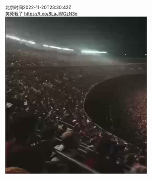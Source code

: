 北京时间2022-11-20T23:30:42Z<br>笑死我了 https://t.co/8LaJWGzN3n<br><img src='/temp/video/2022/o-Month-11/f-Day-20/whyyoutouzhele/1594352541210329088_0.jpg' width='450' height='500'><br><br>